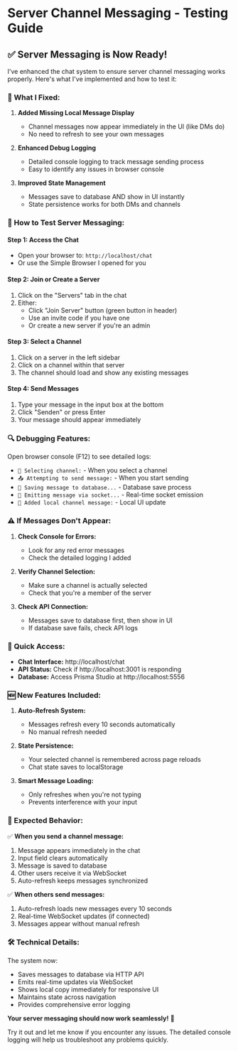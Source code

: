 # Server Channel Messaging - Testing Guide

## ✅ **Server Messaging is Now Ready!**

I've enhanced the chat system to ensure server channel messaging works properly. Here's what I've implemented and how to test it:

### **🔧 What I Fixed:**

1. **Added Missing Local Message Display**
   - Channel messages now appear immediately in the UI (like DMs do)
   - No need to refresh to see your own messages

2. **Enhanced Debug Logging**
   - Detailed console logging to track message sending process
   - Easy to identify any issues in browser console

3. **Improved State Management**
   - Messages save to database AND show in UI instantly
   - State persistence works for both DMs and channels

### **🚀 How to Test Server Messaging:**

#### **Step 1: Access the Chat**
- Open your browser to: `http://localhost/chat`
- Or use the Simple Browser I opened for you

#### **Step 2: Join or Create a Server**
1. Click on the "Servers" tab in the chat
2. Either:
   - Click "Join Server" button (green button in header)
   - Use an invite code if you have one
   - Or create a new server if you're an admin

#### **Step 3: Select a Channel**
1. Click on a server in the left sidebar
2. Click on a channel within that server
3. The channel should load and show any existing messages

#### **Step 4: Send Messages**
1. Type your message in the input box at the bottom
2. Click "Senden" or press Enter
3. Your message should appear immediately

### **🔍 Debugging Features:**

Open browser console (F12) to see detailed logs:
- `🔷 Selecting channel:` - When you select a channel
- `📤 Attempting to send message:` - When you start sending
- `💾 Saving message to database...` - Database save process
- `📡 Emitting message via socket...` - Real-time socket emission
- `💬 Added local channel message:` - Local UI update

### **⚠️ If Messages Don't Appear:**

1. **Check Console for Errors:**
   - Look for any red error messages
   - Check the detailed logging I added

2. **Verify Channel Selection:**
   - Make sure a channel is actually selected
   - Check that you're a member of the server

3. **Check API Connection:**
   - Messages save to database first, then show in UI
   - If database save fails, check API logs

### **🔗 Quick Access:**
- **Chat Interface:** http://localhost/chat
- **API Status:** Check if http://localhost:3001 is responding
- **Database:** Access Prisma Studio at http://localhost:5556

### **🆕 New Features Included:**

1. **Auto-Refresh System:**
   - Messages refresh every 10 seconds automatically
   - No manual refresh needed

2. **State Persistence:**
   - Your selected channel is remembered across page reloads
   - Chat state saves to localStorage

3. **Smart Message Loading:**
   - Only refreshes when you're not typing
   - Prevents interference with your input

### **📝 Expected Behavior:**

✅ **When you send a channel message:**
1. Message appears immediately in the chat
2. Input field clears automatically
3. Message is saved to database
4. Other users receive it via WebSocket
5. Auto-refresh keeps messages synchronized

✅ **When others send messages:**
1. Auto-refresh loads new messages every 10 seconds
2. Real-time WebSocket updates (if connected)
3. Messages appear without manual refresh

### **🛠️ Technical Details:**

The system now:
- Saves messages to database via HTTP API
- Emits real-time updates via WebSocket
- Shows local copy immediately for responsive UI
- Maintains state across navigation
- Provides comprehensive error logging

**Your server messaging should now work seamlessly!** 🎉

Try it out and let me know if you encounter any issues. The detailed console logging will help us troubleshoot any problems quickly.
